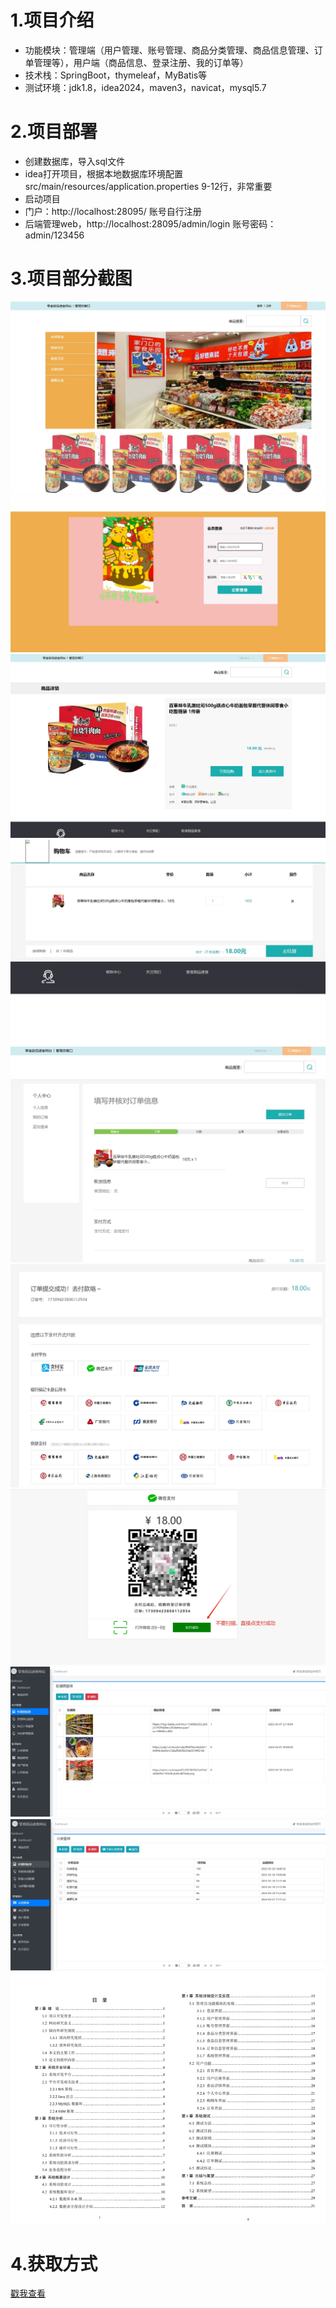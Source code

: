 # 1.项目介绍
- 功能模块：管理端（用户管理、账号管理、商品分类管理、商品信息管理、订单管理等），用户端（商品信息、登录注册、我的订单等）
- 技术栈：SpringBoot，thymeleaf，MyBatis等
- 测试环境：jdk1.8，idea2024，maven3，navicat，mysql5.7
# 2.项目部署
- 创建数据库，导入sql文件
- idea打开项目，根据本地数据库环境配置src/main/resources/application.properties  9-12行，非常重要
- 启动项目
- 门户：http://localhost:28095/  账号自行注册
- 后端管理web，http://localhost:28095/admin/login  账号密码：admin/123456
# 3.项目部分截图
![输入图片说明](1.png)
![输入图片说明](2.png)
![输入图片说明](3.png)
![输入图片说明](4.png)
![输入图片说明](5.png)
![输入图片说明](6.png)
![输入图片说明](7.png)
![输入图片说明](8.png)
![输入图片说明](9.png)
![输入图片说明](91.png)

# 4.获取方式
[戳我查看](https://gitee.com/aven999/mall)